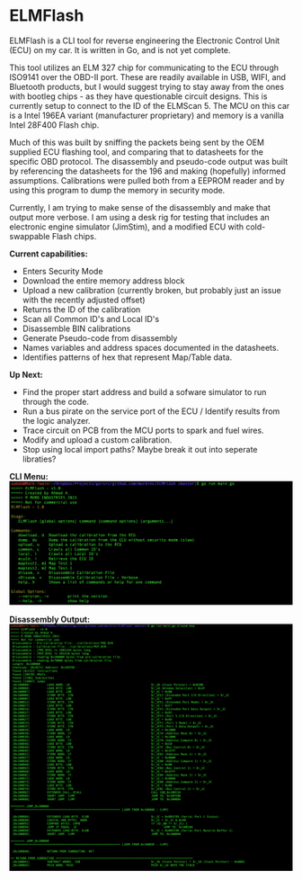 # ELMFlash
ELMFlash is a CLI tool for reverse engineering the Electronic Control Unit (ECU) on my car. It is written in Go, and is not yet complete. 

This tool utilizes an ELM 327 chip for communicating to the ECU through ISO9141 over the OBD-II port. These are readily available in USB, WIFI, and Bluetooth products, but I would suggest trying to stay away from the ones with bootleg chips - as they have questionable circuit designs. This is currently setup to connect to the ID of the ELMScan 5. The MCU on this car is a Intel 196EA variant (manufacturer proprietary) and memory is a vanilla Intel 28F400 Flash chip. 

Much of this was built by sniffing the packets being sent by the OEM supplied ECU flashing tool, and comparing that to datasheets for the specific OBD protocol. The disassembly and pseudo-code output was built by referencing the datasheets for the 196 and making (hopefully) informed assumptions. Calibrations were pulled both from a EEPROM reader and by using this program to dump the memory in security mode. 

Currently, I am trying to make sense of the disassembly and make that output more verbose. I am using a desk rig for testing that includes an electronic engine simulator (JimStim), and a modified ECU with cold-swappable Flash chips. 

**Current capabilities:** 
* Enters Security Mode
* Download the entire memory address block
* Upload a new calibration (currently broken, but probably just an issue with the recently adjusted offset)
* Returns the ID of the calibration
* Scan all Common ID's and Local ID's 
* Disassemble BIN calibrations
* Generate Pseudo-code from disassembly 
* Names variables and address spaces documented in the datasheets.
* Identifies patterns of hex that represent Map/Table data. 

**Up Next:**
* Find the proper start address and build a sofware simulator to run through the code. 
* Run a bus pirate on the service port of the ECU / Identify results from the logic analyzer.
* Trace circuit on PCB from the MCU ports to spark and fuel wires.
* Modify and upload a custom calibration. 
* Stop using local import paths? Maybe break it out into seperate libraties?  

**CLI Menu:**
![screenshot1](screenshot1.png)


**Disassembly Output:**
![screenshot2](screenshot2.png)
